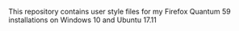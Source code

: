 This repository contains user style files for my Firefox Quantum 59 installations on Windows 10 and Ubuntu 17.11
